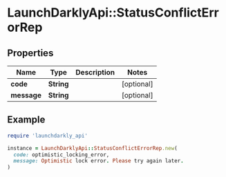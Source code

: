 # LaunchDarklyApi::StatusConflictErrorRep

## Properties

| Name | Type | Description | Notes |
| ---- | ---- | ----------- | ----- |
| **code** | **String** |  | [optional] |
| **message** | **String** |  | [optional] |

## Example

```ruby
require 'launchdarkly_api'

instance = LaunchDarklyApi::StatusConflictErrorRep.new(
  code: optimistic_locking_error,
  message: Optimistic lock error. Please try again later.
)
```

